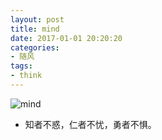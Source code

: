 ```yaml
---
layout: post
title: mind
date: 2017-01-01 20:20:20
categories:
- 随风
tags:
- think
---
```


![mind](/images/home/home.jpg)

- 知者不惑，仁者不忧，勇者不惧。